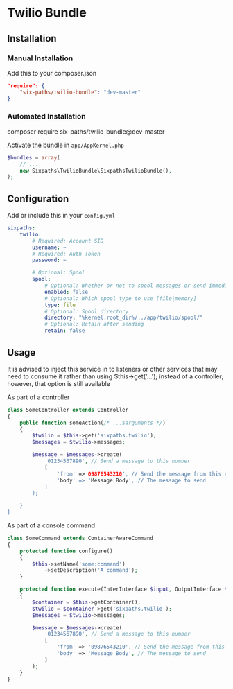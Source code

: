 # Twilio Bundle

## Installation

### Manual Installation
Add this to your composer.json
```json
"require": {
    "six-paths/twilio-bundle": "dev-master"
}
```

### Automated Installation
composer require six-paths/twilio-bundle@dev-master

Activate the bundle in `app/AppKernel.php`

```php
$bundles = array(
    // ...
    new Sixpaths\TwilioBundle\SixpathsTwilioBundle(),
);
```

## Configuration
Add or include this in your `config.yml`

```yaml
sixpaths:
    twilio:
        # Required: Account SID
        username: ~
        # Required: Auth Token
        password: ~

        # Optional: Spool
        spool:
            # Optional: Whether or not to spool messages or send immediately
            enabled: false
            # Optional: Which spool type to use [file|memory]
            type: file
            # Optional: Spool directory
            directory: "%kernel.root_dir%/../app/twilio/spool/"
            # Optional: Retain after sending
            retain: false
```

## Usage

It is advised to inject this service in to listeners or other services that may need to consume it rather than using $this->get('...'); instead of a controller; however, that option is still available

As part of a controller
```php
class SomeController extends Controller
{
    public function someAction(/* ...$arguments */)
    {
        $twilio = $this->get('sixpaths.twilio');
        $messages = $twilio->messages;

        $message = $messages->create(
            '01234567890', // Send a message to this number
            [
                'from' => 09876543210', // Send the message from this number
                'body' => 'Message Body', // The message to send
            ]
        );

    }
}
```

As part of a console command
```php
class SomeCommand extends ContainerAwareCommand
{
    protected function configure()
    {
        $this->setName('some:command')
            ->setDescription('A command');
    }

    protected function execute(InterInterface $input, OutputInterface $output)
    {
        $container = $this->getContainer();
        $twilio = $container->get('sixpaths.twilio');
        $messages = $twilio->messages;

        $message = $messages->create(
            '01234567890', // Send a message to this number
            [
                'from' => '09876543210', // Send the message from this number,
                'body' => 'Message Body', // The message to send
            ]
        );
    }
}
```
